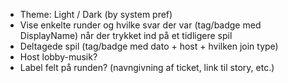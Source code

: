 - Theme: Light / Dark (by system pref)
- Vise enkelte runder og hvilke svar der var (tag/badge med DisplayName) når der trykket ind på et tidligere spil
- Deltagede spil (tag/badge med dato + host + hvilken join type)
- Host lobby-musik?
- Label felt på runden? (navngivning af ticket, link til story, etc.)
